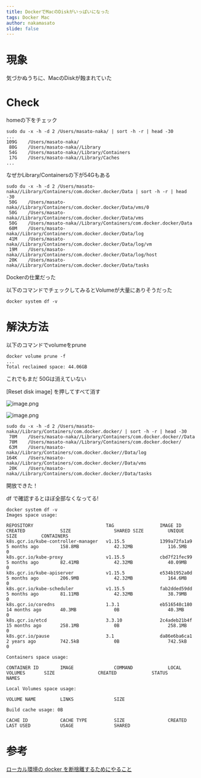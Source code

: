 ```yaml
---
title: DockerでMacのDiskがいっぱいになった
tags: Docker Mac
author: nakamasato
slide: false
---
```

# 現象

気づかぬうちに、MacのDiskが蝕まれていた

# Check

homeの下をチェック

```
sudo du -x -h -d 2 /Users/masato-naka/ | sort -h -r | head -30
...
109G	/Users/masato-naka/
 80G	/Users/masato-naka//Library
 54G	/Users/masato-naka//Library/Containers
 17G	/Users/masato-naka//Library/Caches
...
```

なぜかLibrary/Containersの下が54Gもある

```
sudo du -x -h -d 2 /Users/masato-naka//Library/Containers/com.docker.docker/Data | sort -h -r | head -30
 50G	/Users/masato-naka//Library/Containers/com.docker.docker/Data/vms/0
 50G	/Users/masato-naka//Library/Containers/com.docker.docker/Data/vms
 50G	/Users/masato-naka//Library/Containers/com.docker.docker/Data
 60M	/Users/masato-naka//Library/Containers/com.docker.docker/Data/log
 41M	/Users/masato-naka//Library/Containers/com.docker.docker/Data/log/vm
 19M	/Users/masato-naka//Library/Containers/com.docker.docker/Data/log/host
 20K	/Users/masato-naka//Library/Containers/com.docker.docker/Data/tasks
```

Dockerの仕業だった

以下のコマンドでチェックしてみるとVolumeが大量にありそうだった

```
docker system df -v
```

# 解決方法

以下のコマンドでvolumeをprune

```
docker volume prune -f
...
Total reclaimed space: 44.06GB
```

これでもまだ 50Gは消えていない

[Reset disk image] を押してすべて消す

![image.png](https://qiita-image-store.s3.ap-northeast-1.amazonaws.com/0/7059/4e1bbb2f-13b8-74b0-a659-f1edf504194b.png)

![image.png](https://qiita-image-store.s3.ap-northeast-1.amazonaws.com/0/7059/c023f8fc-b83d-d5f4-8014-8ac63211f094.png)


```
sudo du -x -h -d 2 /Users/masato-naka//Library/Containers/com.docker.docker/ | sort -h -r | head -30
 70M	/Users/masato-naka//Library/Containers/com.docker.docker//Data
 70M	/Users/masato-naka//Library/Containers/com.docker.docker/
 63M	/Users/masato-naka//Library/Containers/com.docker.docker//Data/log
164K	/Users/masato-naka//Library/Containers/com.docker.docker//Data/vms
 20K	/Users/masato-naka//Library/Containers/com.docker.docker//Data/tasks
```

開放できた！

df で確認するとほぼ全部なくなってる!

```
docker system df -v
Images space usage:

REPOSITORY                           TAG                 IMAGE ID            CREATED             SIZE                SHARED SIZE         UNIQUE SIZE         CONTAINERS
k8s.gcr.io/kube-controller-manager   v1.15.5             1399a72fa1a9        5 months ago        158.8MB             42.32MB             116.5MB             0
k8s.gcr.io/kube-proxy                v1.15.5             cbd7f21fec99        5 months ago        82.41MB             42.32MB             40.09MB             0
k8s.gcr.io/kube-apiserver            v1.15.5             e534b1952a0d        5 months ago        206.9MB             42.32MB             164.6MB             0
k8s.gcr.io/kube-scheduler            v1.15.5             fab2dded59dd        5 months ago        81.11MB             42.32MB             38.79MB             0
k8s.gcr.io/coredns                   1.3.1               eb516548c180        14 months ago       40.3MB              0B                  40.3MB              0
k8s.gcr.io/etcd                      3.3.10              2c4adeb21b4f        15 months ago       258.1MB             0B                  258.1MB             0
k8s.gcr.io/pause                     3.1                 da86e6ba6ca1        2 years ago         742.5kB             0B                  742.5kB             0

Containers space usage:

CONTAINER ID        IMAGE               COMMAND             LOCAL VOLUMES       SIZE                CREATED             STATUS              NAMES

Local Volumes space usage:

VOLUME NAME         LINKS               SIZE

Build cache usage: 0B

CACHE ID            CACHE TYPE          SIZE                CREATED             LAST USED           USAGE               SHARED
```

# 参考

[ローカル環境の docker を断捨離するためにやること](https://qiita.com/tasmania/items/d759600b3e81924167d0)

